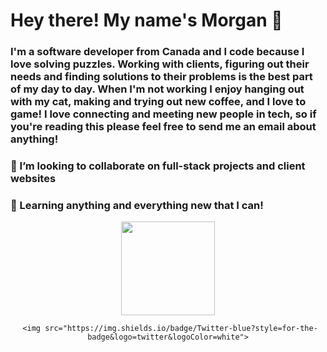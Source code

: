 #                                                           Hey there! My name's Morgan 👋

### I'm a software developer from Canada and I code because I love solving puzzles. Working with clients, figuring out their needs and finding solutions to their problems is the best part of my day to day. When I'm not working I enjoy hanging out with my cat, making and trying out new coffee, and I love to game! I love connecting and meeting new people in tech, so if you're reading this please feel free to send me an email about anything!
     
### 👯 I’m looking to collaborate on full-stack projects and client websites
### 🤔 Learning anything and everything new that I can!


<div id="header" align="center">
     <img src="https://media.giphy.com/media/v1.Y2lkPTc5MGI3NjExYTc4NDI3NjVkMWEwZDM5ZmZkMmMzNzU0ZWRiZWFjYjM3MzhhMmRmYyZjdD1z/M9gbBd9nbDrOTu1Mqx/giphy.gif" width="150" height="150">
     <div id="badges">
     <a href="https://www.linkedin.com/in/morganewanchuk/>
     <img src="https://shields.io/badge/LinkedIn-blue?logo=linkedin&logoColor=white&style=for-the-badge">
     </a>     
                                                                                                        
     <img src="https://img.shields.io/badge/Twitter-blue?style=for-the-badge&logo=twitter&logoColor=white">
</div>
</div>
